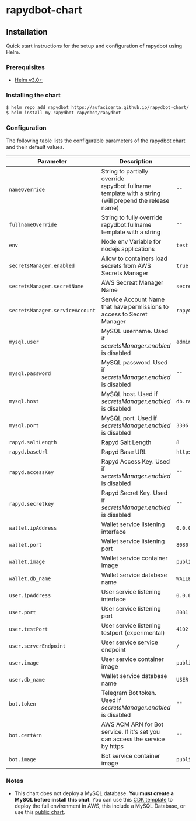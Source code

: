 # rapydbot-chart

## Installation

Quick start instructions for the setup and configuration of rapydbot using Helm.

### Prerequisites

- [Helm v3.0+](https://helm.sh/docs/intro/quickstart/#install-helm)

### Installing the chart

```bash
$ helm repo add rapydbot https://aufacicenta.github.io/rapydbot-chart/
$ helm install my-rapydbot rapydbot/rapydbot 
```

### Configuration

The following table lists the configurable parameters of the rapydbot chart and their default values.

| Parameter                       | Description                                                                                           | Default                                          |
| ------------------------------- | ----------------------------------------------------------------------------------------------------- | ------------------------------------------------ |
| `nameOverride`                  | String to partially override rapydbot.fullname template with a string (will prepend the release name) | `""`                                             |
| `fullnameOverride`              | String to fully override rapydbot.fullname template with a string                                     | `""`                                             |
| `env`                           | Node env Variable for nodejs applications                                                             | `test`                                           |
| `secretsManager.enabled`        | Allow to containers load secrets from AWS Secrets Manager                                             | `true`                                           |
| `secretsManager.secretName`     | AWS Secreat Manager Name                                                                              | `secret-rapydbot`                                |
| `secretsManager.serviceAccount` | Service Account Name that have permissions to access to Secret Manager                                | `rapyd-secret-sa`                                |
| `mysql.user`                    | MySQL username. Used if *secretsManager.enabled* is disabled                                          | `admin`                                          |
| `mysql.password`                | MySQL password. Used if *secretsManager.enabled* is disabled                                          | `""`                                             |
| `mysql.host`                    | MySQL host. Used if *secretsManager.enabled* is disabled                                              | `db.rapydbot.local`                              |
| `mysql.port`                    | MySQL port. Used if *secretsManager.enabled* is disabled                                              | `3306`                                           |
| `rapyd.saltLength`              | Rapyd Salt Length                                                                                     | `8`                                              |
| `rapyd.baseUrl`                 | Rapyd Base URL                                                                                        | `https://sandboxapi.rapyd.net`                   |
| `rapyd.accessKey`               | Rapyd Access Key. Used if *secretsManager.enabled* is disabled                                        | `""`                                             |
| `rapyd.secretkey`               | Rapyd Secret Key. Used if *secretsManager.enabled* is disabled                                        | `""`                                             |
| `wallet.ipAddress`              | Wallet service listening interface                                                                    | `0.0.0.0`                                        |
| `wallet.port`                   | Wallet service listening port                                                                         | `8080`                                           |
| `wallet.image`                  | Wallet service container image                                                                        | `public.ecr.aws/l0y7w6p3/rapydbot/wallet:latest` |
| `wallet.db_name`                | Wallet service database name                                                                          | `WALLET`                                         |
| `user.ipAddress`                | User service listening interface                                                                      | `0.0.0.0`                                        |
| `user.port`                     | User service listening port                                                                           | `8081`                                           |
| `user.testPort`                 | User service listening testport (experimental)                                                        | `4102`                                           |
| `user.serverEndpoint`           | User service service endpoint                                                                         | `/`                                              |
| `user.image`                    | User service container image                                                                          | `public.ecr.aws/l0y7w6p3/rapydbot/user:latest`   |
| `user.db_name`                  | Wallet service database name                                                                          | `USER`                                           |
| `bot.token`                     | Telegram Bot token. Used if *secretsManager.enabled* is disabled                                      | `""`                                             |
| `bot.certArn`                   | AWS ACM ARN for Bot service. If it's set you can access the service by https                          | `""`                                             |
| `bot.image`                     | Bot service container image                                                                           | `public.ecr.aws/l0y7w6p3/rapydbot/bot:latest`    |

### Notes

- This chart does not deploy a MySQL database. **You must create a MySQL before install this chat**. You can use this [CDK template](https://github.com/aufacicenta/rapydbot-infra) to deploy the full environment in AWS, this include a MySQL Database, or use this [public chart](https://bitnami.com/stack/mysql/helm). 

